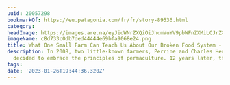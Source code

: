 ```yaml
---
uuid: 20057298
bookmarkOf: https://eu.patagonia.com/fr/fr/story-89536.html
category:
headImage: https://images.are.na/eyJidWNrZXQiOiJhcmVuYV9pbWFnZXMiLCJrZXkiOiIyMDA1NzI5OC9vcmlnaW5hbF9jOGQ3MzNjMGRiN2RlZDQ0NDQ0ZTY5YmZhOTA2OGUyNC5wbmciLCJlZGl0cyI6eyJyZXNpemUiOnsid2lkdGgiOjEyMDAsImhlaWdodCI6MTIwMCwiZml0IjoiaW5zaWRlIiwid2l0aG91dEVubGFyZ2VtZW50Ijp0cnVlfSwid2VicCI6eyJxdWFsaXR5Ijo5MH0sImpwZWciOnsicXVhbGl0eSI6OTB9LCJyb3RhdGUiOm51bGx9fQ==?bc=0
imageName: c8d733c0db7ded44444e69bfa9068e24.png
title: What One Small Farm Can Teach Us About Our Broken Food System - Patagonia
description: In 2008, two little-known farmers, Perrine and Charles Hervé-Gruyer,
  decided to embrace the principles of permaculture. 12 years later, the success and
tags:
date: '2023-01-26T19:44:36.320Z'
---
```

